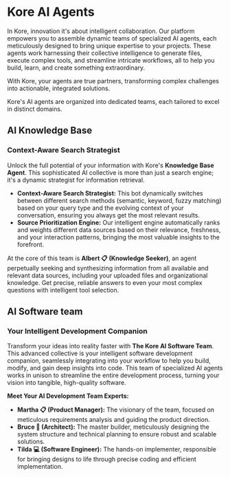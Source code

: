# **Kore AI Agents**

In Kore, innovation it's about intelligent collaboration. Our platform empowers you to assemble dynamic teams of specialized AI agents, each meticulously designed to bring unique expertise to your projects. These agents work harnessing their collective intelligence to generate files, execute complex tools, and streamline intricate workflows, all to help you build, learn, and create something extraordinary.

With Kore, your agents are true partners, transforming complex challenges into actionable, integrated solutions.

Kore's AI agents are organized into dedicated teams, each tailored to excel in distinct domains.

## **AI Knowledge Base**
### Context-Aware Search Strategist
Unlock the full potential of your information with Kore's **Knowledge Base Agent**. This sophisticated AI collective is more than just a search engine; it's a dynamic strategist for information retrieval.

* **Context-Aware Search Strategist:** This bot dynamically switches between different search methods (semantic, keyword, fuzzy matching) based on your query type and the evolving context of your conversation, ensuring you always get the most relevant results.
* **Source Prioritization Engine:** Our intelligent engine automatically ranks and weights different data sources based on their relevance, freshness, and your interaction patterns, bringing the most valuable insights to the forefront.

At the core of this team is **Albert 📋 (Knowledge Seeker)**, an agent perpetually seeking and synthesizing information from all available and relevant data sources, including your uploaded files and organizational knowledge. Get precise, reliable answers to even your most complex questions with intelligent tool selection.

## **AI Software team**
### **Your Intelligent Development Companion**

Transform your ideas into reality faster with **The Kore AI Software Team**. This advanced collective is your intelligent software development companion, seamlessly integrating into your workflow to help you build, modify, and gain deep insights into code. This team of specialized AI agents works in unison to streamline the entire development process, turning your vision into tangible, high-quality software.

**Meet Your AI Development Team Experts:**

* **Martha 📋 (Product Manager):** The visionary of the team, focused on meticulous requirements analysis and guiding the product direction.
* **Bruce 📐 (Architect):** The master builder, meticulously designing the system structure and technical planning to ensure robust and scalable solutions.
* **Tilda 💻 (Software Engineer):** The hands-on implementer, responsible for bringing designs to life through precise coding and efficient implementation.
